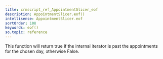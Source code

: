 ```yaml
---
title: crmscript_ref_AppointmentSlicer_eof
description: AppointmentSlicer.eof()
intellisense: AppointmentSlicer.eof
sortOrder: 108
keywords: eof()
so.topic: reference
---
```


This function will return true if the internal iterator is past the appointments for the chosen day, otherwise False.


